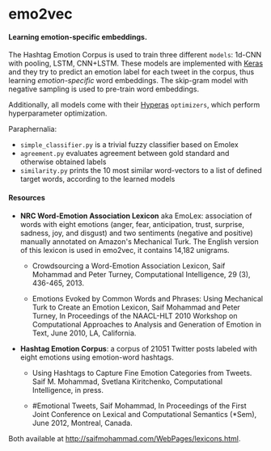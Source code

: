 # emo2vec

#### Learning emotion-specific embeddings.

The Hashtag Emotion Corpus is used to train three different `models`: 1d-CNN with pooling, LSTM, CNN+LSTM. These models are implemented with [Keras](https://keras.io/) and they try to predict an emotion label for each tweet in the corpus, thus learning *emotion-specific* word embeddings.
The skip-gram model with negative sampling is used to pre-train word embeddings.

Additionally, all models come with their [Hyperas](http://maxpumperla.github.io/hyperas/) `optimizers`, which perform hyperparameter optimization.

Paraphernalia:
- `simple_classifier.py` is a trivial fuzzy classifier based on Emolex
- `agreement.py` evaluates agreement between gold standard and otherwise obtained labels
- `similarity.py` prints the 10 most similar word-vectors to a list of defined target words, according to the learned models


#### Resources

- **NRC Word-Emotion Association Lexicon** aka EmoLex: association of words with eight emotions (anger, fear, anticipation, trust, surprise, sadness, joy, and disgust) and two sentiments (negative and positive) manually annotated on Amazon's Mechanical Turk. The English version of this lexicon is used in emo2vec, it contains 14,182 unigrams.

    - Crowdsourcing a Word-Emotion Association Lexicon, Saif Mohammad and Peter Turney, Computational Intelligence, 29 (3), 436-465, 2013.

    - Emotions Evoked by Common Words and Phrases: Using Mechanical Turk to Create an Emotion Lexicon, Saif Mohammad and Peter Turney, In Proceedings of the NAACL-HLT 2010 Workshop on Computational Approaches to Analysis and Generation of Emotion in Text, June 2010, LA, California.

- **Hashtag Emotion Corpus**: a corpus of 21051 Twitter posts labeled with eight emotions using emotion-word hashtags.

    - Using Hashtags to Capture Fine Emotion Categories from Tweets. Saif M. Mohammad, Svetlana Kiritchenko, Computational Intelligence, in press.

    - \#Emotional Tweets, Saif Mohammad, In Proceedings of the First Joint Conference on Lexical and Computational Semantics (*Sem), June 2012, Montreal, Canada.
    
Both available at http://saifmohammad.com/WebPages/lexicons.html.
